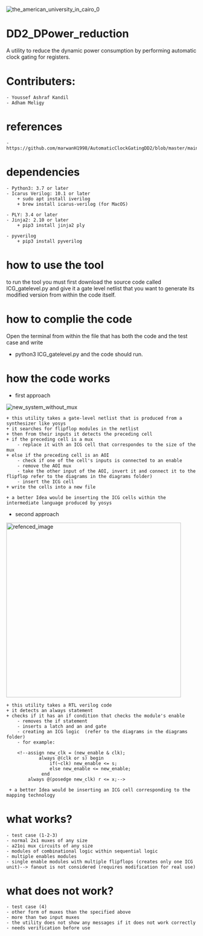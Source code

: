 
![the_american_university_in_cairo_0](https://user-images.githubusercontent.com/63082375/145811756-2f79725d-d6b6-497c-b655-98809e2c2eda.jpg)




# DD2_DPower_reduction
A utility to reduce the dynamic power consumption by performing automatic clock gating for registers.

# Contributers:
    - Youssef Ashraf Kandil
    - Adham Meligy


# references
    -https://github.com/marwanH1998/AutomaticClockGatingDD2/blob/master/main.py
    

# dependencies
    - Python3: 3.7 or later
    - Icarus Verilog: 10.1 or later
        + sudo apt install iverilog
        + brew install icarus-verilog (for MacOS)

    - PLY: 3.4 or later
    - Jinja2: 2.10 or later
        + pip3 install jinja2 ply
        
    - pyverilog 
        + pip3 install pyverilog


# how to use the tool
to run the tool you must first download the source code called ICG_gatelevel.py and give it a gate level netlist that you want to generate its modified version from within the code itself. 


# how to complie the code 
Open the terminal from within the file that has both the code and the test case and write 
- python3 ICG_gatelevel.py 
and the code should run.

# how the code works 
- first approach 

![new_system_without_mux](https://user-images.githubusercontent.com/63082375/145812282-56d5ec1a-b665-4e85-9c8b-435088a78689.png)


    + this utility takes a gate-level netlist that is produced from a synthesizer like yosys
    + it searches for flipflop modules in the netlist 
    + then from their inputs it detects the preceding cell
    + if the preceding cell is a mux 
        - replace it with an ICG cell that correspondes to the size of the mux
    + else if the preceding cell is an AOI 
        - check if one of the cell's inputs is connected to an enable 
        - remove the AOI mux
        - take the other input of the AOI, invert it and connect it to the flipflop refer to the diagrams in the diagrams folder)
        - insert the ICG cell
    + write the cells into a new file

    + a better Idea would be inserting the ICG cells within the intermediate language produced by yosys

- second approach 

<img width="462" alt="refenced_image" src="https://user-images.githubusercontent.com/63082375/145812148-8c9b64ed-bbdb-44ca-a263-b8632cf30081.png">


    + this utility takes a RTL verilog code
    + it detects an always statement
    + checks if it has an if condition that checks the module's enable
        - removes the if statement
        - inserts a latch and an and gate 
        - creating an ICG logic  (refer to the diagrams in the diagrams folder)
        - for example:
    
        <!--assign new_clk = (new_enable & clk);
                always @(clk or s) begin
                    if(~clk) new_enable <= s; 
                    else new_enable <= new_enable;
                 end
            always @(posedge new_clk) r <= x;-->

     + a better Idea would be inserting an ICG cell corresponding to the mapping technology



# what works?
    - test case (1-2-3)
    - normal 2x1 muxes of any size
    - a21oi mux circuits of any size
    - modules of combinational logic within sequential logic
    - multiple enables modules
    - single enable modules with multiple flipflops (creates only one ICG unit)--> fanout is not considered (requires modification for real use)

# what does not work?
    - test case (4)
    - other form of muxes than the specified above
    - more than two input muxes
    - the utility does not show any messages if it does not work correctly
    - needs verification before use 



